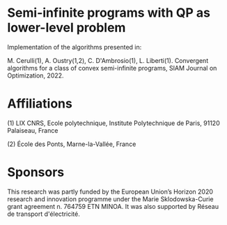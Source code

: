 # Semi-infinite programs with QP as lower-level problem

Implementation of the algorithms presented in: 

M. Cerulli(1), A. Oustry(1,2), C. D'Ambrosio(1), L. Liberti(1). Convergent algorithms for a class of convex semi-infinite programs, SIAM Journal on Optimization, 2022.

# Affiliations
(1) LIX CNRS, Ecole polytechnique, Institute Polytechnique de Paris, 91120 Palaiseau, France

(2) École des Ponts, Marne-la-Vallée, France

# Sponsors
This research was partly funded by the European Union’s Horizon 2020 research and innovation programme under the Marie Sklodowska-Curie grant agreement n. 764759 ETN MINOA. 
It was also supported by Réseau de transport d'électricité.
